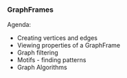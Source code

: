 ### GraphFrames

Agenda:
* Creating vertices and edges
* Viewing properties of a GraphFrame
* Graph filtering
* Motifs - finding patterns
* Graph Algorithms